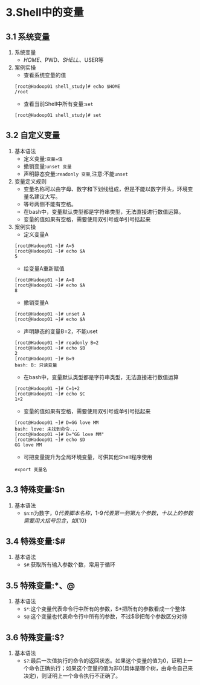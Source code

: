 # 3.Shell中的变量
## 3.1 系统变量
1. 系统变量
   - $HOME、$PWD、$SHELL、$USER等
2. 案例实操
   - 查看系统变量的值
   ```
   [root@Hadoop01 shell_study]# echo $HOME
   /root
   ```
   - 查看当前Shell中所有变量:`set`
   ```
   [root@Hadoop01 shell_study]# set
   ```
## 3.2 自定义变量
1. 基本语法
   - 定义变量:`变量=值`
   - 撤销变量:`unset 变量`
   - 声明静态变量:`readonly 变量`,注意:不能`unset`
2. 变量定义规则
   - 变量名称可以由字母、数字和下划线组成，但是不能以数字开头，环境变量名建议大写。
   - 等号两侧不能有空格。
   - 在bash中，变量默认类型都是字符串类型，无法直接进行数值运算。
   - 变量的值如果有空格，需要使用双引号或单引号括起来
3. 案例实操
   - 定义变量A
   ```
   [root@Hadoop01 ~]# A=5
   [root@Hadoop01 ~]# echo $A
   5
   ```
   - 给变量A重新赋值
   ```
   [root@Hadoop01 ~]# A=8
   [root@Hadoop01 ~]# echo $A
   8
   ```
   - 撤销变量A
   ```
   [root@Hadoop01 ~]# unset A
   [root@Hadoop01 ~]# echo $A
   
   ```
   - 声明静态的变量B=2，不能uset
   ```
   [root@Hadoop01 ~]# readonly B=2
   [root@Hadoop01 ~]# echo $B
   2
   [root@Hadoop01 ~]# B=9
   bash: B: 只读变量
   ```
   - 在bash中，变量默认类型都是字符串类型，无法直接进行数值运算
   ```
   [root@Hadoop01 ~]# C=1+2
   [root@Hadoop01 ~]# echo $C
   1+2
   ```
   - 变量的值如果有空格，需要使用双引号或单引号括起来
   ```
   [root@Hadoop01 ~]# D=GG love MM
   bash: love: 未找到命令...
   [root@Hadoop01 ~]# D="GG love MM"
   [root@Hadoop01 ~]# echo $D
   GG love MM
   ```
   - 可把变量提升为全局环境变量，可供其他Shell程序使用
   ```
   export 变量名
   ```
## 3.3 特殊变量:$n
1. 基本语法
   - `$n`:n为数字，$0代表脚本名称，$1-$9代表第一到第九个参数，十以上的参数需要用大括号包含，如${10}
## 3.4 特殊变量:$#
1. 基本语法
   - `$#`:获取所有输入参数个数，常用于循环
## 3.5 特殊变量:$*、$@
1. 基本语法
   - `$*`:这个变量代表命令行中所有的参数，$*把所有的参数看成一个整体
   - `$@`:这个变量也代表命令行中所有的参数，不过$@把每个参数区分对待
## 3.6 特殊变量:$?
1. 基本语法
   - `$?`:最后一次值执行的命令的返回状态。如果这个变量的值为0，证明上一个命令正确执行；如果这个变量的值为非0(具体是哪个树，由命令自己来决定)，则证明上一个命令执行不正确了。
